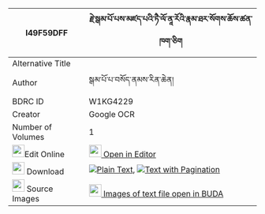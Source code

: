 |I49F59DFF|རྗེ་སྒམ་པོ་པས་མཛད་པའི་ཏཻ་ལོ་ནཱ་རོའི་རྣམ་ཐར་སོགས་ཆོས་ཚན་ཁག་ཅིག 
| --- | --- 
|Alternative Title |
|Author| སྒམ་པོ་པ་བསོད་ནམས་རིན་ཆེན།
|BDRC ID | W1KG4229
|Creator | Google OCR
|Number of Volumes| 1
|<img width="25" src="https://img.icons8.com/color/25/000000/edit-property.png">Edit Online| [<img width="25" src="https://avatars.githubusercontent.com/u/45091458?s=200&v=4"> Open in Editor](http://editor.openpecha.org/I49F59DFF)
|<img width="25" src="https://img.icons8.com/fluent/48/000000/download-2.png"/>  Download | [![](https://img.icons8.com/color/20/000000/txt.png)Plain Text](https://github.com/Openpecha/I49F59DFF/releases/download/v1/je_gampopa_sa_dzepa_i_tai_lo_n_plain_I49F59DFF.zip), [![](https://img.icons8.com/color/20/000000/txt.png)Text with Pagination](https://github.com/Openpecha/I49F59DFF/releases/download/v1/je_gampopa_sa_dzepa_i_tai_lo_n_pages_I49F59DFF.zip)
|<img width="25" src="https://img.icons8.com/plasticine/100/000000/pictures-folder.png"/>  Source Images | [<img width="25" src="https://library.bdrc.io/icons/BUDA-small.svg"> Images of text file open in BUDA](https://library.bdrc.io/show/bdr:W1KG4229)